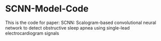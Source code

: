 # SCNN-Model-Code
This is the code for paper: SCNN: Scalogram-based convolutional neural network to detect obstructive sleep apnea using single-lead electrocardiogram signals 
